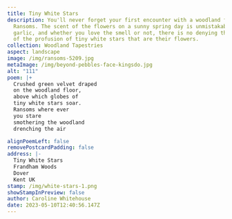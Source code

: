 ```yaml
---
title: Tiny White Stars
description: You'll never forget your first encounter with a woodland full of
  Ransoms. The scent of the flowers on a sunny spring day is unmistakably
  garlic, and whether you love the smell or not, there is no denying the beauty
  of the profusion of tiny white stars that are their flowers.
collection: Woodland Tapestries
aspect: landscape
image: /img/ransoms-5209.jpg
metaImage: /img/beyond-pebbles-face-kingsdo.jpg
alt: "111"
poem: |+
  Crushed green velvet draped 
  on the woodland floor,
  above which globes of 
  tiny white stars soar.
  Ransoms where ever
  you stare
  smothering the woodland
  drenching the air

alignPoemLeft: false
removePostcardPadding: false
address: |-
  Tiny White Stars
  Frandham Woods
  Dover
  Kent UK
stamp: /img/white-stars-1.png
showStampInPreview: false
author: Caroline Whitehouse
date: 2023-05-10T12:40:56.147Z
---
```

